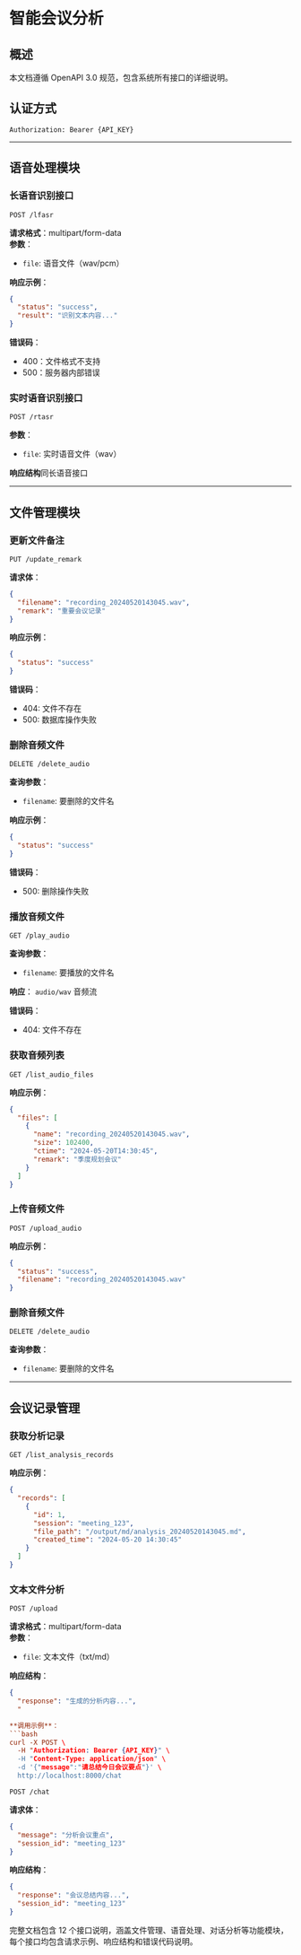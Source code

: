 # 智能会议分析

## 概述
本文档遵循 OpenAPI 3.0 规范，包含系统所有接口的详细说明。

## 认证方式
```http
Authorization: Bearer {API_KEY}
```

---

## 语音处理模块

### 长语音识别接口
```http
POST /lfasr
```
**请求格式**：multipart/form-data  
**参数**：
- `file`: 语音文件（wav/pcm）

**响应示例**：
```json
{
  "status": "success",
  "result": "识别文本内容..."
}
```

**错误码**：
- 400：文件格式不支持
- 500：服务器内部错误

### 实时语音识别接口
```http
POST /rtasr
```
**参数**：
- `file`: 实时语音文件（wav）

**响应结构**同长语音接口

---

## 文件管理模块

### 更新文件备注
```http
PUT /update_remark
```
**请求体**：
```json
{
  "filename": "recording_20240520143045.wav",
  "remark": "重要会议记录"
}
```
**响应示例**：
```json
{
  "status": "success"
}
```
**错误码**：
- 404: 文件不存在
- 500: 数据库操作失败

### 删除音频文件
```http
DELETE /delete_audio
```
**查询参数**：
- `filename`: 要删除的文件名

**响应示例**：
```json
{
  "status": "success"
}
```
**错误码**：
- 500: 删除操作失败

### 播放音频文件
```http
GET /play_audio
```
**查询参数**：
- `filename`: 要播放的文件名

**响应**：
`audio/wav` 音频流

**错误码**：
- 404: 文件不存在

### 获取音频列表
```http
GET /list_audio_files
```

**响应示例**：
```json
{
  "files": [
    {
      "name": "recording_20240520143045.wav",
      "size": 102400,
      "ctime": "2024-05-20T14:30:45",
      "remark": "季度规划会议"
    }
  ]
}
```

### 上传音频文件
```http
POST /upload_audio
```
**响应示例**：
```json
{
  "status": "success",
  "filename": "recording_20240520143045.wav"
}
```

### 删除音频文件
```http
DELETE /delete_audio
```
**查询参数**：
- `filename`: 要删除的文件名

---

## 会议记录管理

### 获取分析记录
```http
GET /list_analysis_records
```
**响应示例**：
```json
{
  "records": [
    {
      "id": 1,
      "session": "meeting_123",
      "file_path": "/output/md/analysis_20240520143045.md",
      "created_time": "2024-05-20 14:30:45"
    }
  ]
}
```

### 文本文件分析
```http
POST /upload
```
**请求格式**：multipart/form-data  
**参数**：
- `file`: 文本文件（txt/md）

**响应结构**：
```json
{
  "response": "生成的分析内容...",
  "

**调用示例**：
```bash
curl -X POST \
  -H "Authorization: Bearer {API_KEY}" \
  -H "Content-Type: application/json" \
  -d '{"message":"请总结今日会议要点"}' \
  http://localhost:8000/chat
```
```http
POST /chat
```
**请求体**：
```json
{
  "message": "分析会议重点",
  "session_id": "meeting_123"
}
```

**响应结构**：
```json
{
  "response": "会议总结内容...",
  "session_id": "meeting_123"
}
```

完整文档包含 12 个接口说明，涵盖文件管理、语音处理、对话分析等功能模块，每个接口均包含请求示例、响应结构和错误代码说明。
